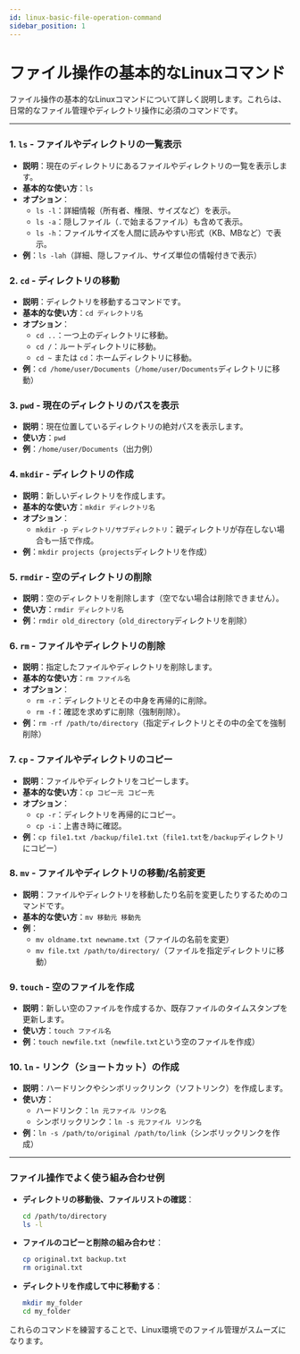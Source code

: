 ```yaml
---
id: linux-basic-file-operation-command
sidebar_position: 1
---
```


# ファイル操作の基本的なLinuxコマンド

ファイル操作の基本的なLinuxコマンドについて詳しく説明します。これらは、日常的なファイル管理やディレクトリ操作に必須のコマンドです。

---

### 1. **`ls` - ファイルやディレクトリの一覧表示**
   - **説明**：現在のディレクトリにあるファイルやディレクトリの一覧を表示します。
   - **基本的な使い方**：`ls`
   - **オプション**：
     - `ls -l`：詳細情報（所有者、権限、サイズなど）を表示。
     - `ls -a`：隠しファイル（`.`で始まるファイル）も含めて表示。
     - `ls -h`：ファイルサイズを人間に読みやすい形式（KB、MBなど）で表示。
   - **例**：`ls -lah`（詳細、隠しファイル、サイズ単位の情報付きで表示）

### 2. **`cd` - ディレクトリの移動**
   - **説明**：ディレクトリを移動するコマンドです。
   - **基本的な使い方**：`cd ディレクトリ名`
   - **オプション**：
     - `cd ..`：一つ上のディレクトリに移動。
     - `cd /`：ルートディレクトリに移動。
     - `cd ~` または `cd`：ホームディレクトリに移動。
   - **例**：`cd /home/user/Documents`（`/home/user/Documents`ディレクトリに移動）

### 3. **`pwd` - 現在のディレクトリのパスを表示**
   - **説明**：現在位置しているディレクトリの絶対パスを表示します。
   - **使い方**：`pwd`
   - **例**：`/home/user/Documents`（出力例）

### 4. **`mkdir` - ディレクトリの作成**
   - **説明**：新しいディレクトリを作成します。
   - **基本的な使い方**：`mkdir ディレクトリ名`
   - **オプション**：
     - `mkdir -p ディレクトリ/サブディレクトリ`：親ディレクトリが存在しない場合も一括で作成。
   - **例**：`mkdir projects`（`projects`ディレクトリを作成）

### 5. **`rmdir` - 空のディレクトリの削除**
   - **説明**：空のディレクトリを削除します（空でない場合は削除できません）。
   - **使い方**：`rmdir ディレクトリ名`
   - **例**：`rmdir old_directory`（`old_directory`ディレクトリを削除）

### 6. **`rm` - ファイルやディレクトリの削除**
   - **説明**：指定したファイルやディレクトリを削除します。
   - **基本的な使い方**：`rm ファイル名`
   - **オプション**：
     - `rm -r`：ディレクトリとその中身を再帰的に削除。
     - `rm -f`：確認を求めずに削除（強制削除）。
   - **例**：`rm -rf /path/to/directory`（指定ディレクトリとその中の全てを強制削除）

### 7. **`cp` - ファイルやディレクトリのコピー**
   - **説明**：ファイルやディレクトリをコピーします。
   - **基本的な使い方**：`cp コピー元 コピー先`
   - **オプション**：
     - `cp -r`：ディレクトリを再帰的にコピー。
     - `cp -i`：上書き時に確認。
   - **例**：`cp file1.txt /backup/file1.txt`（`file1.txt`を`/backup`ディレクトリにコピー）

### 8. **`mv` - ファイルやディレクトリの移動/名前変更**
   - **説明**：ファイルやディレクトリを移動したり名前を変更したりするためのコマンドです。
   - **基本的な使い方**：`mv 移動元 移動先`
   - **例**：
     - `mv oldname.txt newname.txt`（ファイルの名前を変更）
     - `mv file.txt /path/to/directory/`（ファイルを指定ディレクトリに移動）

### 9. **`touch` - 空のファイルを作成**
   - **説明**：新しい空のファイルを作成するか、既存ファイルのタイムスタンプを更新します。
   - **使い方**：`touch ファイル名`
   - **例**：`touch newfile.txt`（`newfile.txt`という空のファイルを作成）

### 10. **`ln` - リンク（ショートカット）の作成**
   - **説明**：ハードリンクやシンボリックリンク（ソフトリンク）を作成します。
   - **使い方**：
     - ハードリンク：`ln 元ファイル リンク名`
     - シンボリックリンク：`ln -s 元ファイル リンク名`
   - **例**：`ln -s /path/to/original /path/to/link`（シンボリックリンクを作成）

---

### ファイル操作でよく使う組み合わせ例
- **ディレクトリの移動後、ファイルリストの確認**：
  ```bash
  cd /path/to/directory
  ls -l
  ```

- **ファイルのコピーと削除の組み合わせ**：
  ```bash
  cp original.txt backup.txt
  rm original.txt
  ```

- **ディレクトリを作成して中に移動する**：
  ```bash
  mkdir my_folder
  cd my_folder
  ```

これらのコマンドを練習することで、Linux環境でのファイル管理がスムーズになります。